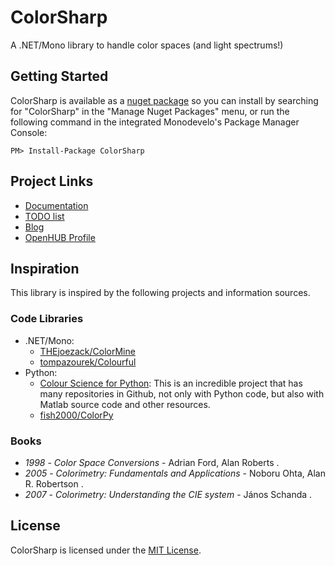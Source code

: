 ColorSharp
==========

A .NET/Mono library to handle color spaces (and light spectrums!)

## Getting Started

ColorSharp is available as a [nuget package](https://www.nuget.org/packages/ColorSharp/) so you can install by searching for "ColorSharp" in the "Manage Nuget Packages" menu, or run the following command in the integrated Monodevelo's Package Manager Console:

`PM> Install-Package ColorSharp`

## Project Links

 * [Documentation](https://github.com/Litipk/ColorSharp/wiki)
 * [TODO list](https://github.com/Litipk/ColorSharp/blob/master/TODO.md)
 * [Blog](https://colorsharp.wordpress.com/)
 * [OpenHUB Profile](https://www.openhub.net/p/ColorSharp)

## Inspiration

This library is inspired by the following projects and information sources.

### Code Libraries

* .NET/Mono:
  * [THEjoezack/ColorMine](https://github.com/THEjoezack/ColorMine/)
  * [tompazourek/Colourful](https://github.com/tompazourek/Colourful)
* Python:
  * [Colour Science for Python](http://colour-science.org/index.php): This is an incredible project that has many repositories in Github, not only with Python code, but also with Matlab source code and other resources.
  * [fish2000/ColorPy](https://github.com/fish2000/ColorPy)

### Books

* *1998* - *Color Space Conversions* - Adrian Ford, Alan Roberts .
* *2005* - *Colorimetry: Fundamentals and Applications* - Noboru Ohta, Alan R. Robertson .
* *2007* - *Colorimetry: Understanding the CIE system* - János Schanda .

## License

ColorSharp is licensed under the [MIT License](https://github.com/Litipk/ColorSharp/blob/master/LICENSE).
